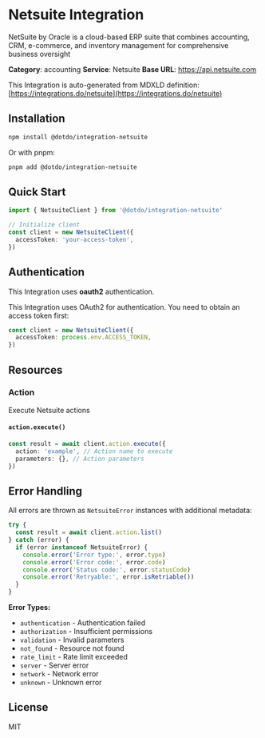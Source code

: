 # Netsuite Integration

NetSuite by Oracle is a cloud-based ERP suite that combines accounting, CRM, e-commerce, and inventory management for comprehensive business oversight

**Category**: accounting
**Service**: Netsuite
**Base URL**: https://api.netsuite.com

This Integration is auto-generated from MDXLD definition: [https://integrations.do/netsuite](https://integrations.do/netsuite)

## Installation

```bash
npm install @dotdo/integration-netsuite
```

Or with pnpm:

```bash
pnpm add @dotdo/integration-netsuite
```

## Quick Start

```typescript
import { NetsuiteClient } from '@dotdo/integration-netsuite'

// Initialize client
const client = new NetsuiteClient({
  accessToken: 'your-access-token',
})
```

## Authentication

This Integration uses **oauth2** authentication.

This Integration uses OAuth2 for authentication. You need to obtain an access token first:

```typescript
const client = new NetsuiteClient({
  accessToken: process.env.ACCESS_TOKEN,
})
```

## Resources

### Action

Execute Netsuite actions

#### `action.execute()`

```typescript
const result = await client.action.execute({
  action: 'example', // Action name to execute
  parameters: {}, // Action parameters
})
```

## Error Handling

All errors are thrown as `NetsuiteError` instances with additional metadata:

```typescript
try {
  const result = await client.action.list()
} catch (error) {
  if (error instanceof NetsuiteError) {
    console.error('Error type:', error.type)
    console.error('Error code:', error.code)
    console.error('Status code:', error.statusCode)
    console.error('Retryable:', error.isRetriable())
  }
}
```

**Error Types:**

- `authentication` - Authentication failed
- `authorization` - Insufficient permissions
- `validation` - Invalid parameters
- `not_found` - Resource not found
- `rate_limit` - Rate limit exceeded
- `server` - Server error
- `network` - Network error
- `unknown` - Unknown error

## License

MIT
